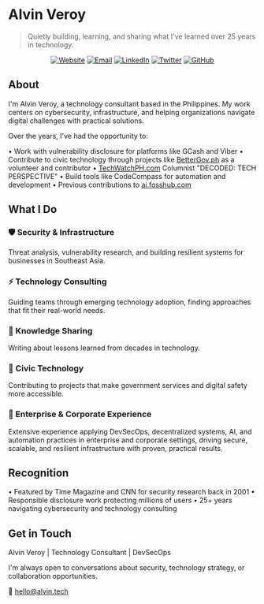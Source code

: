 # Alvin Veroy
> Quietly building, learning, and sharing what I've learned over 25 years in technology.

<div align="center">

[![Website](https://img.shields.io/badge/alvin.tech-gray?style=flat&logo=safari&logoColor=white)](https://alvin.tech)
[![Email](https://img.shields.io/badge/hello@alvin.tech-gray?style=flat&logo=gmail&logoColor=white)](mailto:hello@alvin.tech)
[![LinkedIn](https://img.shields.io/badge/LinkedIn-gray?style=flat&logo=linkedin&logoColor=white)](https://www.linkedin.com/in/alvinveroy/)
[![Twitter](https://img.shields.io/badge/@AlvinVeroy-gray?style=flat&logo=twitter&logoColor=white)](https://twitter.com/AlvinVeroy)
[![GitHub](https://img.shields.io/badge/GitHub-gray?style=flat&logo=github&logoColor=white)](https://github.com/alvinveroy)

</div>

## About

I'm Alvin Veroy, a technology consultant based in the Philippines. My work centers on cybersecurity, infrastructure, and helping organizations navigate digital challenges with practical solutions.

Over the years, I've had the opportunity to:

• Work with vulnerability disclosure for platforms like GCash and Viber
• Contribute to civic technology through projects like [BetterGov.ph](https://github.com/bettergovph) as a volunteer and contributor
• [TechWatchPH.com](https://techwatchph.com/) Columnist "DECODED: TECH PERSPECTIVE"
• Build tools like CodeCompass for automation and development
• Previous contributions to [ai.fosshub.com](https://ai.fosshub.com/about-us/)

## What I Do

### 🛡️ Security & Infrastructure
Threat analysis, vulnerability research, and building resilient systems for businesses in Southeast Asia.

### ⚡ Technology Consulting
Guiding teams through emerging technology adoption, finding approaches that fit their real-world needs.

### 💭 Knowledge Sharing
Writing about lessons learned from decades in technology.

### 🌱 Civic Technology
Contributing to projects that make government services and digital safety more accessible.

### 🏢 Enterprise & Corporate Experience
Extensive experience applying DevSecOps, decentralized systems, AI, and automation practices in enterprise and corporate settings, driving secure, scalable, and resilient infrastructure with proven, practical results.

## Recognition

• Featured by Time Magazine and CNN for security research back in 2001
• Responsible disclosure work protecting millions of users
• 25+ years navigating cybersecurity and technology consulting

## Get in Touch

Alvin Veroy | Technology Consultant | DevSecOps

I'm always open to conversations about security, technology strategy, or collaboration opportunities.

📧 hello@alvin.tech
